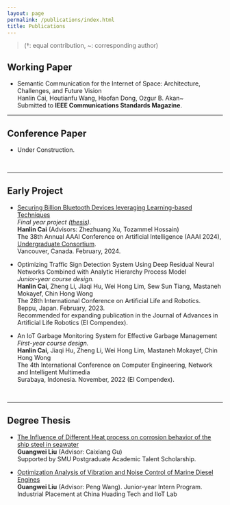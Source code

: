 ```yaml
---
layout: page
permalink: /publications/index.html
title: Publications
---
```


> (†: equal contribution, ~: corresponding author)

## Working Paper

- Semantic Communication for the Internet of Space: Architecture, Challenges, and Future Vision<br>Hanlin Cai, Houtianfu Wang, Haofan Dong, Ozgur B. Akan~<br>Submitted to **IEEE Communications Standards Magazine**.

---

## Conference Paper

- Under Construction.


<br>


---

## Early Project

- [Securing Billion Bluetooth Devices leveraging Learning-based Techniques](https://ojs.aaai.org/index.php/AAAI/article/view/30544)<br>*Final year project ([thesis](https://caihanlin.com/mypaper/thesis/UG-thesis.pdf)).*<br>**Hanlin Cai** (Advisors: Zhezhuang Xu, Tozammel Hossain)<br>The 38th Annual AAAI Conference on Artificial Intelligence (AAAI 2024), [Undergraduate Consortium](https://aaai.org/aaai-24-conference/undergraduate-consortium-program/).<br>Vancouver, Canada. February, 2024.

- Optimizing Traffic Sign Detection System Using Deep Residual Neural Networks Combined with Analytic Hierarchy Process Model<br>*Junior-year course design.*<br>**Hanlin Cai**, Zheng Li, Jiaqi Hu, Wei Hong Lim, Sew Sun Tiang, Mastaneh Mokayef, Chin Hong Wong<br>The 28th International Conference on Artificial Life and Robotics.<br>Beppu, Japan. February, 2023.<br>Recommended for expanding publication in the Journal of Advances in Artificial Life Robotics (EI Compendex).

- An IoT Garbage Monitoring System for Effective Garbage Management<br>*First-year course design.*<br>**Hanlin Cai**, Jiaqi Hu, Zheng Li, Wei Hong Lim, Mastaneh Mokayef, Chin Hong Wong<br>The 4th International Conference on Computer Engineering, Network and Intelligent Multimedia<br>Surabaya, Indonesia. November, 2022 (EI Compendex).<br>

  <br>

---

## Degree Thesis

- [The Influence of Different Heat process on corrosion behavior of the ship steel in seawater](https://caihanlin.com/mypaper/thesis/UG-thesis.pdf)<br>**Guangwei Liu** (Advisor: Caixiang Gu)<br>
Supported by SMU Postgraduate Academic Talent Scholarship.

- [Optimization Analysis of Vibration and Noise Control of Marine Diesel Engines]()<br>**Guangwei Liu** (Advisor: Peng Wang). Junior-year Intern Program.<br>Industrial Placement at China Huading Tech and IIoT Lab<br>

<br>